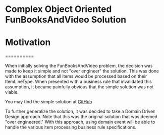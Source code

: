 Complex Object Oriented FunBooksAndVideo Solution
================================================

Motivation
==========
==========

When initially solving the FunBooksAndVideo problem, the decision was made to keep it simple and not "over engineer" the solution. This was done with the assumption that all items would be processed based on their ItemLineType. When presented with a business rule that invalidated this assumption, it became painfully obvious that the simple solution was not viable.

You may find the simple solution at [GitHub](https://github.com/JamesHedges/Katas/tree/master/FunBooksAndVideos/SimpleOO)

To further generalize the solution, it was decided to take a Domain Driven Design approach. Note that this was the original solution that was deemed "over engineered." With this approach, using domain event will be able to handle the various item processing business rule specifications.

